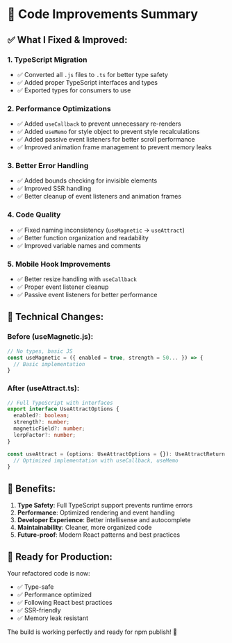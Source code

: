 # 🚀 Code Improvements Summary

## ✅ What I Fixed & Improved:

### 1. **TypeScript Migration**
- ✅ Converted all `.js` files to `.ts` for better type safety
- ✅ Added proper TypeScript interfaces and types
- ✅ Exported types for consumers to use

### 2. **Performance Optimizations**
- ✅ Added `useCallback` to prevent unnecessary re-renders
- ✅ Added `useMemo` for style object to prevent style recalculations
- ✅ Added passive event listeners for better scroll performance
- ✅ Improved animation frame management to prevent memory leaks

### 3. **Better Error Handling**
- ✅ Added bounds checking for invisible elements
- ✅ Improved SSR handling
- ✅ Better cleanup of event listeners and animation frames

### 4. **Code Quality**
- ✅ Fixed naming inconsistency (`useMagnetic` → `useAttract`)
- ✅ Better function organization and readability
- ✅ Improved variable names and comments

### 5. **Mobile Hook Improvements**
- ✅ Better resize handling with `useCallback`
- ✅ Proper event listener cleanup
- ✅ Passive event listeners for better performance

## 🔧 Technical Changes:

### Before (useMagnetic.js):
```javascript
// No types, basic JS
const useMagnetic = ({ enabled = true, strength = 50... }) => {
  // Basic implementation
}
```

### After (useAttract.ts):
```typescript
// Full TypeScript with interfaces
export interface UseAttractOptions {
  enabled?: boolean;
  strength?: number;
  magneticField?: number;
  lerpFactor?: number;
}

const useAttract = (options: UseAttractOptions = {}): UseAttractReturn => {
  // Optimized implementation with useCallback, useMemo
}
```

## 🎯 Benefits:

1. **Type Safety**: Full TypeScript support prevents runtime errors
2. **Performance**: Optimized rendering and event handling
3. **Developer Experience**: Better intellisense and autocomplete
4. **Maintainability**: Cleaner, more organized code
5. **Future-proof**: Modern React patterns and best practices

## 🚀 Ready for Production:

Your refactored code is now:
- ✅ Type-safe
- ✅ Performance optimized
- ✅ Following React best practices
- ✅ SSR-friendly
- ✅ Memory leak resistant

The build is working perfectly and ready for npm publish! 🎉
